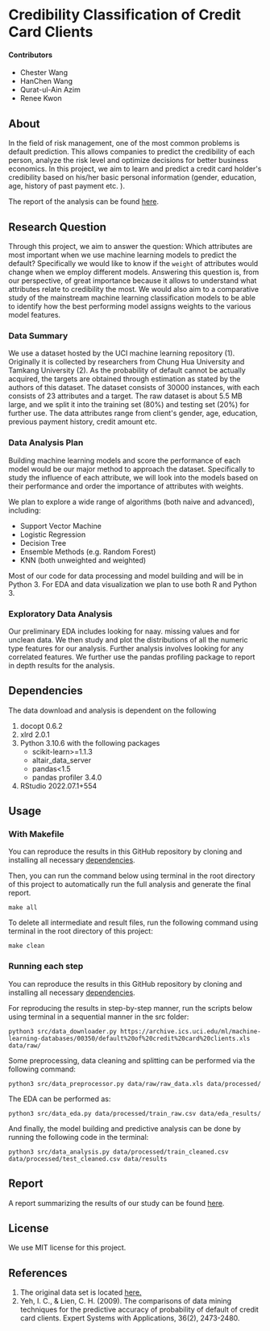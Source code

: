 # Credibility Classification of Credit Card Clients

#### Contributors

- Chester Wang
- HanChen Wang
- Qurat-ul-Ain Azim
- Renee Kwon

## About
In the field of risk management, one of the most common problems is default prediction. This allows companies to predict the credibility of each person, analyze the risk level and optimize decisions for better business economics. In this project, we aim to learn and predict a credit card holder's credibility based on his/her basic personal information (gender, education, age, history of past payment etc. ).

The report of the analysis can be found [here](https://github.com/UBC-MDS/Credit_Card_Default_Prediction_Group13/blob/Makefile_report_hw/doc/report.md).

## Research Question
Through this project, we aim to answer the question: Which attributes are most important when we use machine learning models to predict the default? Specifically we would like to know if the `weight` of attributes would change when we employ different models. Answering this question is, from our perspective, of great importance because it allows to understand what attributes relate to credibility the most. We would also aim to a comparative study of the mainstream machine learning classification models to be able to identify how the best performing model assigns weights to the various model features.

### Data Summary
We use a dataset hosted by the UCI machine learning repository (1). Originally it is collected by researchers from Chung Hua University and Tamkang University (2). As the probability of default cannot be actually acquired, the targets are obtained through estimation as stated by the authors of this dataset. The dataset consists of 30000 instances, with each consists of 23 attributes and a target. The raw dataset is about 5.5 MB large, and we split it into the training set (80%) and testing set (20%) for further use. The data attributes range from client's gender, age, education, previous payment history, credit amount etc.

### Data Analysis Plan
Building machine learning models and score the performance of each model would be our major method to approach the dataset. Specifically to study the influence of each attribute, we will look into the models based on their performance and order the importance of attributes with weights.

We plan to explore a wide range of algorithms (both naive and advanced), including:
- Support Vector Machine
- Logistic Regression
- Decision Tree
- Ensemble Methods (e.g. Random Forest)
- KNN (both unweighted and weighted)

Most of our code for data processing and model building and will be in Python 3. For EDA and data visualization we plan to use both R and Python 3.


### Exploratory Data Analysis

Our preliminary EDA includes looking for naay. missing values and for unclean data. We then study and plot the distributions of all the numeric type features for our analysis. Further analysis involves looking for any correlated features. We further use the pandas profiling package to report in depth results for the analysis.


## Dependencies

The data download and analysis is dependent on the following
1. docopt 0.6.2
2. xlrd 2.0.1
3. Python 3.10.6 with the following packages
    - scikit-learn>=1.1.3
    - altair_data_server
    - pandas<1.5
    - pandas profiler 3.4.0
4. RStudio 2022.07.1+554 

## Usage

### With Makefile

You can reproduce the results in this GitHub repository by cloning and installing all necessary [dependencies](https://github.com/UBC-MDS/Credit_Card_Default_Prediction_Group13/tree/Makefile_report_hw#dependencies). 

Then, you can run the command below using terminal in the root directory of this project to automatically run the full analysis and generate the final report. 

```
make all 
```

To delete all intermediate and result files, run the following command using terminal in the root directory of this project:

```
make clean
```

### Running each step

You can reproduce the results in this GitHub repository by cloning and installing all necessary [dependencies](https://github.com/UBC-MDS/Credit_Card_Default_Prediction_Group13/tree/Makefile_report_hw#dependencies).

For reproducing the results in step-by-step manner, run the scripts below using terminal in a sequential manner in the src folder:

```
python3 src/data_downloader.py https://archive.ics.uci.edu/ml/machine-learning-databases/00350/default%20of%20credit%20card%20clients.xls data/raw/
```

Some preprocessing, data cleaning and splitting can be performed via the following command:

```
python3 src/data_preprocessor.py data/raw/raw_data.xls data/processed/
```

The EDA can be performed as:

```
python3 src/data_eda.py data/processed/train_raw.csv data/eda_results/
```

And finally, the model building and predictive analysis can be done by running the following code in the terminal:

```
python3 src/data_analysis.py data/processed/train_cleaned.csv data/processed/test_cleaned.csv data/results
```

## Report

A report summarizing the results of our study can be found [here](https://github.com/UBC-MDS/Credit_Card_Default_Prediction_Group13/blob/Makefile_report_hw/doc/report.md).


## License
We use MIT license for this project.


## References

1. The original data set is located [here.](https://archive.ics.uci.edu/ml/datasets/default+of+credit+card+clients)
2. Yeh, I. C., & Lien, C. H. (2009). The comparisons of data mining techniques for the predictive accuracy of probability of default of credit card clients. Expert Systems with Applications, 36(2), 2473-2480.

